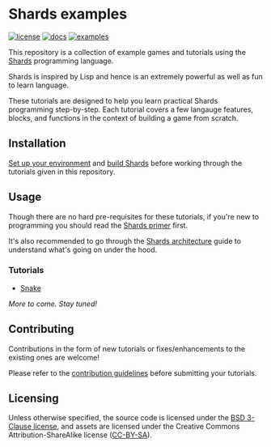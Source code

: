 # Shards examples

[![license](https://img.shields.io/github/license/fragcolor-xyz/shards-examples)](./LICENSE)
[![docs](https://img.shields.io/badge/docs-API-blueviolet)](https://docs.fragcolor.xyz/)
[![examples](https://img.shields.io/badge/learn-examples-blue)](https://learn.fragcolor.xyz/)

This repository is a collection of example games and tutorials using the [Shards](https://github.com/fragcolor-xyz/shards) programming language.

Shards is inspired by Lisp and hence is an extremely powerful as well as fun to learn language.

These tutorials are designed to help you learn practical Shards programming step-by-step. Each tutorial covers a few langauge features, blocks, and functions in the context of building a game from scratch.

## Installation

[Set up your environment](https://docs.fragcolor.xyz/contribute/getting-started/) and [build Shards](https://docs.fragcolor.xyz/contribute/code/build-shards/) before working through the tutorials given in this repository.

## Usage

Though there are no hard pre-requisites for these tutorials, if you're new to programming you should read the [Shards primer](https://docs.fragcolor.xyz/learn/shards/) first.

It's also recommended to go through the [Shards architecture](https://docs.fragcolor.xyz/architecture-guides/shards) guide to understand what's going on under the hood.

### Tutorials

* [Snake](https://learn.fragcolor.xyz/snake/)

*More to come. Stay tuned!*

## Contributing

Contributions in the form of new tutorials or fixes/enhancements to the existing ones are welcome! 

Please refer to the [contribution guidelines](https://docs.fragcolor.xyz/contribute/contributing-changes/) before submitting your tutorials.

## Licensing

Unless otherwise specified, the source code is licensed under the [BSD 3-Clause license](./LICENSE), and assets are licensed under the Creative Commons Attribution-ShareAlike license ([CC-BY-SA](https://creativecommons.org/licenses/by-sa/4.0/)).
